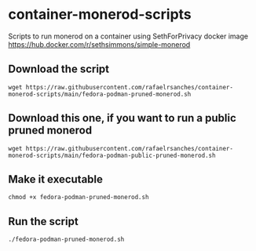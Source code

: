 #  container-monerod-scripts
Scripts to run monerod on a container using SethForPrivacy docker image https://hub.docker.com/r/sethsimmons/simple-monerod

## Download the script
```
wget https://raw.githubusercontent.com/rafaelrsanches/container-monerod-scripts/main/fedora-podman-pruned-monerod.sh
```

## Download this one, if you want to run a public pruned monerod
```
wget https://raw.githubusercontent.com/rafaelrsanches/container-monerod-scripts/main/fedora-podman-public-pruned-monerod.sh
```

## Make it executable
```
chmod +x fedora-podman-pruned-monerod.sh
```

## Run the script
```
./fedora-podman-pruned-monerod.sh
```
